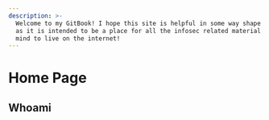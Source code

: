 ```yaml
---
description: >-
  Welcome to my GitBook! I hope this site is helpful in some way shape or form,
  as it is intended to be a place for all the infosec related material in my
  mind to live on the internet!
---
```


# Home Page

## Whoami






